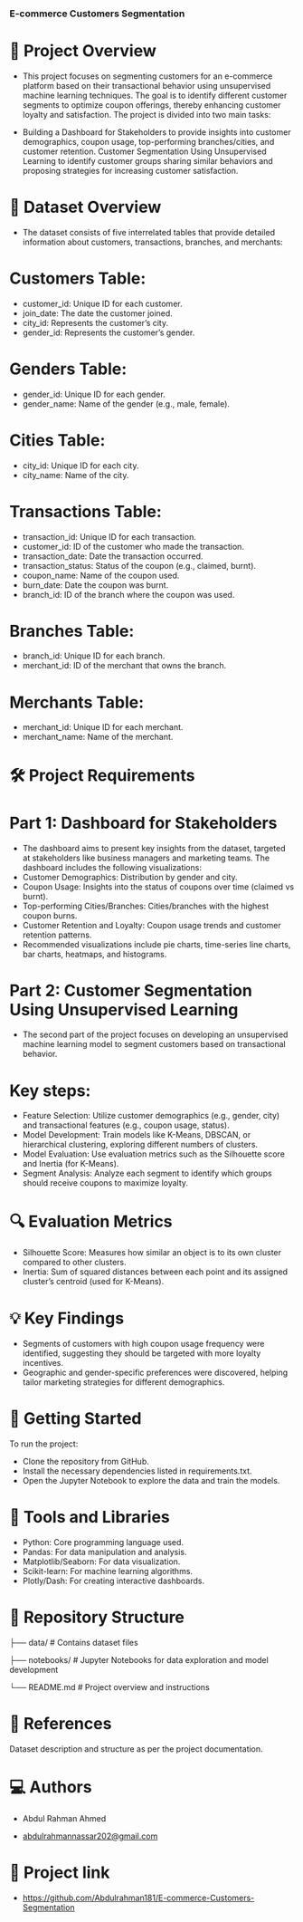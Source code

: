 ### E-commerce Customers Segmentation

# 🎯 Project Overview
 - This project focuses on segmenting customers for an e-commerce platform based on their transactional behavior using unsupervised machine learning techniques. The goal is 
   to identify different customer segments to optimize coupon offerings, thereby enhancing customer loyalty and satisfaction.
   The project is divided into two main tasks:

 - Building a Dashboard for Stakeholders to provide insights into customer demographics, coupon usage, top-performing branches/cities, and customer retention.
   Customer Segmentation Using Unsupervised Learning to identify customer groups sharing similar behaviors and proposing strategies for increasing customer satisfaction.
  
# 📁 Dataset Overview
   - The dataset consists of five interrelated tables that provide detailed information about customers, transactions, branches, and merchants:

# Customers Table:
 - customer_id: Unique ID for each customer.
 - join_date: The date the customer joined.
 - city_id: Represents the customer’s city.
 - gender_id: Represents the customer’s gender.
   
# Genders Table:
 - gender_id: Unique ID for each gender.
 - gender_name: Name of the gender (e.g., male, female).
   
# Cities Table:
 - city_id: Unique ID for each city.
 - city_name: Name of the city.
   
# Transactions Table:
 - transaction_id: Unique ID for each transaction.
 - customer_id: ID of the customer who made the transaction.
 - transaction_date: Date the transaction occurred.
 - transaction_status: Status of the coupon (e.g., claimed, burnt).
 - coupon_name: Name of the coupon used.
 - burn_date: Date the coupon was burnt.
 - branch_id: ID of the branch where the coupon was used.
   
# Branches Table:
 - branch_id: Unique ID for each branch.
 - merchant_id: ID of the merchant that owns the branch.
   
# Merchants Table:
 - merchant_id: Unique ID for each merchant.
 - merchant_name: Name of the merchant.
   
# 🛠️ Project Requirements
 # Part 1: Dashboard for Stakeholders
 - The dashboard aims to present key insights from the dataset, targeted at stakeholders like business managers and marketing teams. The dashboard includes the following 
   visualizations:
 - Customer Demographics: Distribution by gender and city.
 - Coupon Usage: Insights into the status of coupons over time (claimed vs burnt).
 - Top-performing Cities/Branches: Cities/branches with the highest coupon burns.
 - Customer Retention and Loyalty: Coupon usage trends and customer retention patterns.
 - Recommended visualizations include pie charts, time-series line charts, bar charts, heatmaps, and histograms.

# Part 2: Customer Segmentation Using Unsupervised Learning
 - The second part of the project focuses on developing an unsupervised machine learning model to segment customers based on transactional behavior.

# Key steps:
 - Feature Selection: Utilize customer demographics (e.g., gender, city) and transactional features (e.g., coupon usage, status).
 - Model Development: Train models like K-Means, DBSCAN, or hierarchical clustering, exploring different numbers of clusters.
 - Model Evaluation: Use evaluation metrics such as the Silhouette score and Inertia (for K-Means).
 - Segment Analysis: Analyze each segment to identify which groups should receive coupons to maximize loyalty.

# 🔍 Evaluation Metrics
 - Silhouette Score: Measures how similar an object is to its own cluster compared to other clusters.
 - Inertia: Sum of squared distances between each point and its assigned cluster’s centroid (used for K-Means).

# 💡 Key Findings
 - Segments of customers with high coupon usage frequency were identified, suggesting they should be targeted with more loyalty incentives.
 - Geographic and gender-specific preferences were discovered, helping tailor marketing strategies for different demographics.

# 🚀 Getting Started
To run the project:
 - Clone the repository from GitHub.
 - Install the necessary dependencies listed in requirements.txt.
 - Open the Jupyter Notebook to explore the data and train the models.

# 🧰 Tools and Libraries
 - Python: Core programming language used.
 - Pandas: For data manipulation and analysis.
 - Matplotlib/Seaborn: For data visualization.
 - Scikit-learn: For machine learning algorithms.
 - Plotly/Dash: For creating interactive dashboards.

# 📁 Repository Structure
├── data/                        # Contains dataset files

├── notebooks/                   # Jupyter Notebooks for data exploration and model development

└── README.md                    # Project overview and instructions

# 🔗 References
  Dataset description and structure as per the project documentation.

# 💻 Authors
- Abdul Rahman Ahmed 

- abdulrahmannassar202@gmail.com

# 📌 Project link
- https://github.com/Abdulrahman181/E-commerce-Customers-Segmentation
